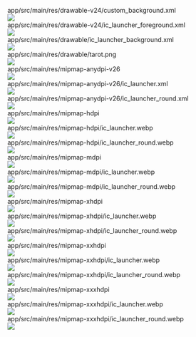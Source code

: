app/src/main/res/drawable-v24/custom_background.xml  
<img src="https://github.com/azuredragon3000/googleconsole_tarot_bullethellactivity/blob/master/app/src/main/res/drawable-v24/custom_background.xml" />   
app/src/main/res/drawable-v24/ic_launcher_foreground.xml  
<img src="https://github.com/azuredragon3000/googleconsole_tarot_bullethellactivity/blob/master/app/src/main/res/drawable-v24/ic_launcher_foreground.xml" />   
app/src/main/res/drawable/ic_launcher_background.xml  
<img src="https://github.com/azuredragon3000/googleconsole_tarot_bullethellactivity/blob/master/app/src/main/res/drawable/ic_launcher_background.xml" />   
app/src/main/res/drawable/tarot.png  
<img src="https://github.com/azuredragon3000/googleconsole_tarot_bullethellactivity/blob/master/app/src/main/res/drawable/tarot.png" />   
app/src/main/res/mipmap-anydpi-v26  
<img src="https://github.com/azuredragon3000/googleconsole_tarot_bullethellactivity/blob/master/app/src/main/res/mipmap-anydpi-v26" />   
app/src/main/res/mipmap-anydpi-v26/ic_launcher.xml  
<img src="https://github.com/azuredragon3000/googleconsole_tarot_bullethellactivity/blob/master/app/src/main/res/mipmap-anydpi-v26/ic_launcher.xml" />   
app/src/main/res/mipmap-anydpi-v26/ic_launcher_round.xml  
<img src="https://github.com/azuredragon3000/googleconsole_tarot_bullethellactivity/blob/master/app/src/main/res/mipmap-anydpi-v26/ic_launcher_round.xml" />   
app/src/main/res/mipmap-hdpi  
<img src="https://github.com/azuredragon3000/googleconsole_tarot_bullethellactivity/blob/master/app/src/main/res/mipmap-hdpi" />   
app/src/main/res/mipmap-hdpi/ic_launcher.webp  
<img src="https://github.com/azuredragon3000/googleconsole_tarot_bullethellactivity/blob/master/app/src/main/res/mipmap-hdpi/ic_launcher.webp" />   
app/src/main/res/mipmap-hdpi/ic_launcher_round.webp  
<img src="https://github.com/azuredragon3000/googleconsole_tarot_bullethellactivity/blob/master/app/src/main/res/mipmap-hdpi/ic_launcher_round.webp" />   
app/src/main/res/mipmap-mdpi  
<img src="https://github.com/azuredragon3000/googleconsole_tarot_bullethellactivity/blob/master/app/src/main/res/mipmap-mdpi" />   
app/src/main/res/mipmap-mdpi/ic_launcher.webp  
<img src="https://github.com/azuredragon3000/googleconsole_tarot_bullethellactivity/blob/master/app/src/main/res/mipmap-mdpi/ic_launcher.webp" />   
app/src/main/res/mipmap-mdpi/ic_launcher_round.webp  
<img src="https://github.com/azuredragon3000/googleconsole_tarot_bullethellactivity/blob/master/app/src/main/res/mipmap-mdpi/ic_launcher_round.webp" />   
app/src/main/res/mipmap-xhdpi  
<img src="https://github.com/azuredragon3000/googleconsole_tarot_bullethellactivity/blob/master/app/src/main/res/mipmap-xhdpi" />   
app/src/main/res/mipmap-xhdpi/ic_launcher.webp  
<img src="https://github.com/azuredragon3000/googleconsole_tarot_bullethellactivity/blob/master/app/src/main/res/mipmap-xhdpi/ic_launcher.webp" />   
app/src/main/res/mipmap-xhdpi/ic_launcher_round.webp  
<img src="https://github.com/azuredragon3000/googleconsole_tarot_bullethellactivity/blob/master/app/src/main/res/mipmap-xhdpi/ic_launcher_round.webp" />   
app/src/main/res/mipmap-xxhdpi  
<img src="https://github.com/azuredragon3000/googleconsole_tarot_bullethellactivity/blob/master/app/src/main/res/mipmap-xxhdpi" />   
app/src/main/res/mipmap-xxhdpi/ic_launcher.webp  
<img src="https://github.com/azuredragon3000/googleconsole_tarot_bullethellactivity/blob/master/app/src/main/res/mipmap-xxhdpi/ic_launcher.webp" />   
app/src/main/res/mipmap-xxhdpi/ic_launcher_round.webp  
<img src="https://github.com/azuredragon3000/googleconsole_tarot_bullethellactivity/blob/master/app/src/main/res/mipmap-xxhdpi/ic_launcher_round.webp" />   
app/src/main/res/mipmap-xxxhdpi  
<img src="https://github.com/azuredragon3000/googleconsole_tarot_bullethellactivity/blob/master/app/src/main/res/mipmap-xxxhdpi" />   
app/src/main/res/mipmap-xxxhdpi/ic_launcher.webp  
<img src="https://github.com/azuredragon3000/googleconsole_tarot_bullethellactivity/blob/master/app/src/main/res/mipmap-xxxhdpi/ic_launcher.webp" />   
app/src/main/res/mipmap-xxxhdpi/ic_launcher_round.webp  
<img src="https://github.com/azuredragon3000/googleconsole_tarot_bullethellactivity/blob/master/app/src/main/res/mipmap-xxxhdpi/ic_launcher_round.webp" />   

